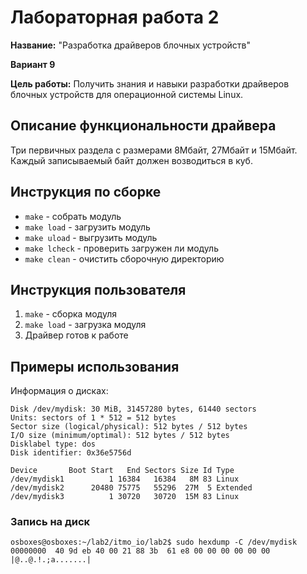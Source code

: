 # Лабораторная работа 2

**Название:** "Разработка драйверов блочных устройств"

**Вариант 9**

**Цель работы:** Получить знания и навыки разработки драйверов блочных устройств для операционной системы Linux.

## Описание функциональности драйвера

Три первичных раздела с размерами 8Мбайт, 27Мбайт и
15Мбайт. Каждый записываемый байт должен возводиться в куб.

## Инструкция по сборке

- `make` - собрать модуль
- `make load` - загрузить модуль
- `make uload` - выгрузить модуль
- `make lcheck` - проверить загружен ли модуль
- `make clean` - очистить сборочную директорию

## Инструкция пользователя

1. `make` - сборка модуля
2. `make load` - загрузка модуля
3. Драйвер готов к работе

## Примеры использования
Информация о дисках:
```
Disk /dev/mydisk: 30 MiB, 31457280 bytes, 61440 sectors
Units: sectors of 1 * 512 = 512 bytes
Sector size (logical/physical): 512 bytes / 512 bytes
I/O size (minimum/optimal): 512 bytes / 512 bytes
Disklabel type: dos
Disk identifier: 0x36e5756d

Device       Boot Start   End Sectors Size Id Type
/dev/mydisk1          1 16384   16384   8M 83 Linux
/dev/mydisk2      20480 75775   55296  27M  5 Extended
/dev/mydisk3          1 30720   30720  15M 83 Linux
```
### Запись на диск
```
osboxes@osboxes:~/lab2/itmo_io/lab2$ sudo hexdump -C /dev/mydisk
00000000  40 9d eb 40 00 21 88 3b  61 e8 00 00 00 00 00 00  |@..@.!.;a.......|
```
